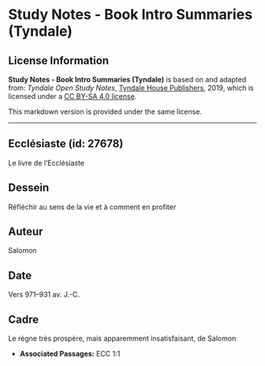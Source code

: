 # Study Notes - Book Intro Summaries (Tyndale)

## License Information

**Study Notes - Book Intro Summaries (Tyndale)** is based on and adapted from: _Tyndale Open Study Notes_, [Tyndale House Publishers](https://tyndaleopenresources.com/), 2019, which is licensed under a [CC BY-SA 4.0 license](https://creativecommons.org/licenses/by-sa/4.0/legalcode.en).

This markdown version is provided under the same license.



--------------------------------

## Ecclésiaste (id: 27678)

Le livre de l’Ecclésiaste

Dessein
-------

Réfléchir au sens de la vie et à comment en profiter

Auteur
------

Salomon

Date
----

Vers 971–931 av. J.\-C.

Cadre
-----

Le règne très prospère, mais apparemment insatisfaisant, de Salomon

* **Associated Passages:** ECC 1:1


